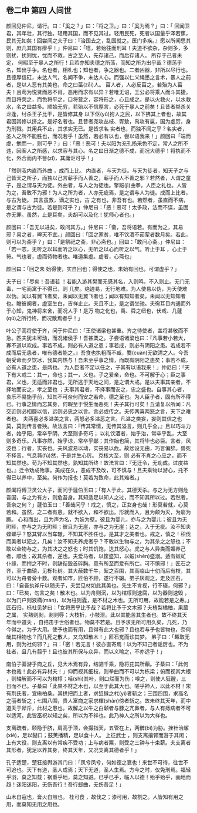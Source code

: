 ## 卷二中 第四 人间世
颜回见仲尼，请行。曰：「奚之？」曰：「将之卫。」曰：「奚为焉？」曰：「 回闻卫君，其年壮，其行独。轻用其国，而不见其过。轻用民死，死者以国量乎泽若蕉，民其无如矣！回尝闻之夫子曰：『治国去之，乱国就之。医门多疾。』愿以所闻思其则，庶几其国有瘳乎！」仲尼曰：「嘻，若殆往而刑耳！夫道不欲杂，杂则多，多则扰，扰则忧，忧而不救。古之至人，先存诸己，而后存诸人。 所存于己者未定， 何暇至于暴人之所行！且若亦知夫德之所荡，而知之所为出乎哉？德荡乎名，知出乎争。名也者，相札也；知也者，争之器也。二者凶器，非所以尽行也。且德厚信矼，未达人气，名闻不争，未达人心。而强以仁义绳墨之言术，暴人之前者，是以人恶有其美也，命之曰菑(zāi)人。 菑人者，人必反菑之，若殆为人菑夫！且苟为悦贤而恶不肖，恶用而求有以异？若唯无诏，王公必将乘人而斗其捷。而目将荧之，而色将平之，口将营之，容将形之，心且成之。是以火救火，以水救水，名之曰益多。顺始无穷，若殆以不信厚言，必死于暴人之前矣！且昔者桀杀关龙逢，纣杀王子比干，是皆修其身 以下伛(yǔ)拊人之民，以下拂其上者也，故其君因其修以挤之。是好名者也。且昔者尧攻丛枝、胥敖，禹攻有扈，国为虚厉，身为刑戮。其用兵不止，其求实无已。是皆求名 实者也，而独不闻之乎？名实者，圣人之所不能胜也，而况若乎！虽然，若必有以也，尝以语我来！」颜回曰「端而虚，勉而一，则可乎？」曰：「恶！恶可！夫以阳为充孔扬采色不定，常人之所不违，因案人之所感，以求容与其心。名之曰日渐之德不成，而况大德乎！将执而不化，外合而内不訾(zǐ)，其庸讵可乎！」

「然则我内直而外曲 ，成而上比。 内直者，与天为徒。与天为徒者，知天子之与己皆天之所子，而独以己言蕲乎而人善之，蕲乎而人不善之邪？若然者，人谓之童子，是之谓与天为徒。外曲者，与人之为徒也。擎跽(jì)曲拳，人臣之礼也。人皆为之，吾敢不为邪！为人之所为者，人亦无疵焉，是之谓与人为徒。成而上比者，与古为徒。 其言虽教，谪之实也，古 之有也，非吾有也。若然者，虽直而不病，是之谓与古为徒。若是则可乎？」仲尼曰：「恶！恶可！太多政，法而不谍，虽固亦无罪。虽然，止是耳矣，夫胡可以及化！犹师心者也。」

颜回曰：「吾无以进矣，敢问其方。」仲尼曰：「斋，吾将语若。有而为之，其易邪？易之者，皞天不宜。」颜回曰：「回之家贫，唯不饮酒不茹荤者数月矣。若此，则可以为斋乎？」曰：「是祭祀之斋，非心斋也。」回曰：「敢问心斋。」仲尼曰：「若一志，无听之以耳而听之以心，无听之以心而听之以气。听止于耳 ，心止于符。气也者，虚而待物者也。唯道集虚。虚者，心斋也」

颜回曰：「回之未 始得使，实自回也；得使之也，未始有回也，可谓虚乎？」

夫子曰：「尽矣！吾语若 ！若能入游其樊而无感其名，入则鸣，不入则止。无门无毒，一宅而寓于不得已，则 几矣。绝迹易，无行地难。为人使易以伪，为天使难以伪。闻以有翼飞者矣，未闻以无翼飞者也；闻以有知知者矣，未闻以无知知者也。瞻彼阕者，虚室生白，吉祥止止。夫且不止，是之谓坐驰。夫徇耳目内通而外于心知，鬼神将来舍，而况人乎！是万 物之化也，禹、舜之纽也，伏戏、几蘧(qú)之所行终，而况散焉者乎！」

叶公子高将使于齐，问于仲尼曰：「王使诸梁也甚重。齐之待使者，盖将甚敬而不急。匹夫犹未可动，而况诸侯乎！吾甚栗之。子尝语诸梁也曰：『凡事若小若大，寡不道以欢成。事若不成，则必有人道之患；事若成，则必有阴阳之患。若成若不成而后无患者，唯有德者能之。』吾食也执粗而不臧，爨(cuàn)无欲清之人。今吾朝受命而夕饮冰，我其内热与！吾未至乎事之情，而既有阴阳之患矣；事若不成，必有人道之患，是两也。 为人臣者不足以任之，子其有以语我来！」仲尼曰：「天下有大戒二：其一，命也；其一，义也。子之爱亲，命也。不可解于心；臣之事君，义也，无适而非君也，无所逃于天地之间，是之谓大戒。是以夫事其亲者，不择地而安之，孝之至也 ；夫事其君者，不择事而安之，忠之盛也。自事其心者，哀乐不易施乎前，知其不可奈何而安之若命，德之至也。为人臣子者，固有所不得已。行事之情而忘其身，何暇至于悦生而恶死！夫子其行可矣！丘请复以所闻：凡交近则必相靡以信，远则必忠之以言。言必或传之。夫传两喜两怒之言，天下之难者也。 夫两喜必多溢美之言，两怒必多溢恶之言。凡溢之类妄，妄则其信之也莫，莫则传言者殃。故法言曰：『传其常情，无传其溢言，则几乎全。』且以巧斗力者，始乎阳，常卒乎阴，大至则多奇巧； 以礼饮酒者，始乎治，常卒乎乱，大至则多奇乐。凡事亦然，始乎谅，常卒乎鄙；其作始也简，其将毕也必巨。言者，风波也；行者，实丧也。夫风波易以动，实丧易以危。故忿设无由，巧言偏辞。兽死不择音，气息茀(fú)然，于是并生心厉。 克核大至，则 必有不肖之心应之，而不知其然也。苟为不知其然也，孰知其所终！故法言曰：『无迁令，无劝成。过度益也。』迁令劝成殆事。美成在久，恶成不及改，可不慎与！且夫乘物以游心，托不得已以养中，至矣。何作为报也！莫若为致命，此其难者。」

颜阖将傅卫灵公大子，而问于蘧伯玉曰；「有人于此，其德天杀。与之为无方则危吾国，与之为有方，则危吾身。其知适足以知人之过，而不知其所以过。若然者，吾奈之何？」蘧伯玉曰：「善哉问乎！戒之，慎之，正女身也哉！形莫若就，心莫若和。虽然，之二者有患。就不欲入，和不欲出。形就而入，且为颠为灭，为崩为蹶。 心和而出，且为声为名，为妖为孽。彼且为婴儿，亦与之为婴儿；彼且为无町畦，亦与之为无町畦；彼且为无崖，亦与之为无崖；达之，入于无疵。汝不知夫螳螂乎？怒其臂以当车辙，不知其不胜任也，是其才之美者也。戒之，慎之！积伐而美者以犯之，几矣！汝不知夫养虎者乎？不敢以生物与之，为其杀之之怒也；不敢以全物与之，为其决之之怒也；时其饥饱，达其怒心。虎之与人异类而媚养己者，顺也；故其杀者，逆也。夫爱马者，以筐盛知，以蜄(shèn)盛溺。适有蚊虻仆缘，而拊之不时，则缺衔毁首碎胸。意有所至而爱有所亡。可不慎邪！」匠石之齐，至于曲辕，见栎社树。其大蔽数千牛，絜之百围，其高临山十仞而后有枝，其可以为舟者旁十数。观者如市，匠伯不顾，遂行不辍。弟子厌观之，走及匠石，曰：「自吾执斧斤以随夫子，夫尝见材如此其美也。先生不肯视，行不辍，何邪？」曰：「已矣，勿言之矣！散木也。以为舟则沉，以为棺椁则速腐，以为器则速毁 ，以为门户则液樠(mán)，以为柱则蠹，是不材之木也。无所可用，故能若是之寿。」匠石归，栎社见梦曰：「女将恶乎比予哉？若将比予于文木邪？夫楂梨橘柚，果蓏之属， 实熟则剥，剥则辱；大枝折，小枝泄。此以其能苦其生者也。故不终其天年而中道夭 ，自掊击于世俗者也。物莫不若是。且予求无所可用久矣，几死，乃今得之，为予大用。使予也而有用，且得有此大也邪？且也若与予也皆物也，奈何哉其相物也？而几死之散人，又乌知散木！」匠石觉而诊其梦。 弟子曰：「趣取无用，则为社何邪？」曰：「密！若无言！彼亦直寄焉！以为不知己者诟厉也。不为社者，且几有翦乎！且也彼其所保与众异，而以义喻之，不亦远乎！」

南伯子綦游乎商之丘，见大木焉有异，结驷千乘，隐将芘其所藾。子綦曰：「此何木也哉！此必有异材夫！」仰而视其细枝，则拳曲而不可以为栋梁；俯而视其大根 ，则轴解而不可以为棺椁；咶(shì)其叶，则口烂而为伤；嗅之，则使人狂醒，三日而不已。子綦曰「此果不材之木也，以至于此其大也。嗟乎神人，以此不材！宋有荆氏者，宜楸柏桑。其拱把而上者，求狙猴之杙(yì)者斩之；三围四围，求高名之丽者斩之；七围八围，贵人富商之家求樿(shàn)傍者斩之。故未终其天年，而中道夭于斧斤，此材之患也。故解之以牛之白颡者与豚之亢鼻者，与人有痔病者不可以适河。此皆巫祝以知之矣，所以为不祥也。此乃神人之所以为大祥也。

支离疏者，颐隐于脐，肩高于顶，会撮指天，五管在上，两髀(bì)为胁。挫针治繲(xiè)，足以餬口；鼓荚播精，足以食十人。 上征武士 ，则支离攘臂而游于其闲；上有大役，则支离以有常疾不受功；上与病者粟，则受之三钟与十束薪。夫支离者其形者，犹足以养其身，终其天年，又况支离其德者乎！」

孔子适楚，楚狂接舆游其门曰：「凤兮凤兮，何如德之衰也！来世不可待，往世不可追也。天下有道，圣人成焉；天下无道，圣人生焉。方今之时，仅免刑焉。福轻乎羽，莫之知载；祸重乎地，莫之知避。已乎已乎，临人以德！殆乎殆乎，画地而趋！迷阳迷阳，无伤吾行！吾行郄曲，无伤吾足！」

山木自寇也，膏火自煎也。 桂可食 ，故伐之；漆可用，故割之。人皆知有用之用，而莫知无用之用也。